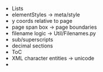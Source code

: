 * Lists
* elementStyles -> meta/style
* y coords relative to page
* page span box -> page boundaries
* filename logic -> Util/Filenames.py
* sub/superscripts
* decimal sections
* ToC
* XML character entities -> unicode
* 